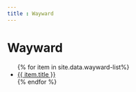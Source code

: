 ```yaml
---
title : Wayward
---
```

# Wayward

<ul>
   {% for item in site.data.wayward-list%}
      <li><a href="{{ item.link }}">{{ item.title }}</a></li>
   {% endfor %}
</ul>